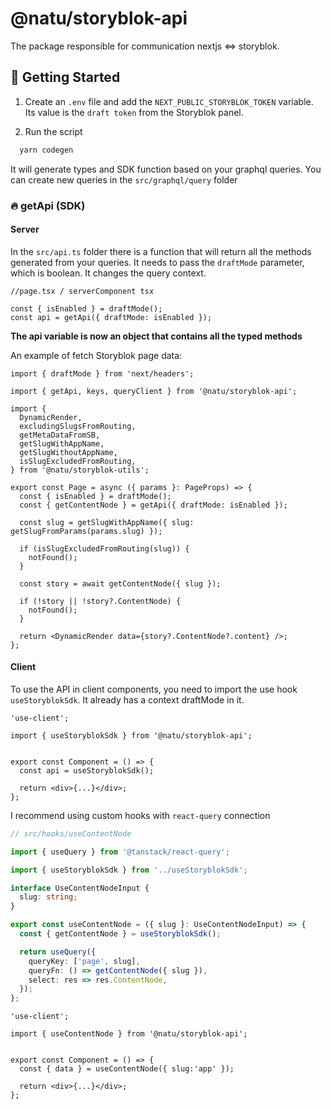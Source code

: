 # @natu/storyblok-api

The package responsible for communication nextjs <=> storyblok.

## 🎯 Getting Started

1. Create an `.env` file and add the `NEXT_PUBLIC_STORYBLOK_TOKEN` variable. Its value is the `draft token` from the Storyblok panel.

2. Run the script

```bash
  yarn codegen
```

It will generate types and SDK function based on your graphql queries. You can create new queries in the `src/graphql/query` folder

### 🔥 getApi (SDK)

#### Server

In the `src/api.ts` folder there is a function that will return all the methods generated from your queries. It needs to pass the `draftMode` parameter, which is boolean. It changes the query context.

```tsx
//page.tsx / serverComponent tsx

const { isEnabled } = draftMode();
const api = getApi({ draftMode: isEnabled });
```

**The api variable is now an object that contains all the typed methods**

An example of fetch Storyblok page data:

```tsx
import { draftMode } from 'next/headers';

import { getApi, keys, queryClient } from '@natu/storyblok-api';

import {
  DynamicRender,
  excludingSlugsFromRouting,
  getMetaDataFromSB,
  getSlugWithAppName,
  getSlugWithoutAppName,
  isSlugExcludedFromRouting,
} from '@natu/storyblok-utils';

export const Page = async ({ params }: PageProps) => {
  const { isEnabled } = draftMode();
  const { getContentNode } = getApi({ draftMode: isEnabled });

  const slug = getSlugWithAppName({ slug: getSlugFromParams(params.slug) });

  if (isSlugExcludedFromRouting(slug)) {
    notFound();
  }

  const story = await getContentNode({ slug });

  if (!story || !story?.ContentNode) {
    notFound();
  }

  return <DynamicRender data={story?.ContentNode?.content} />;
};
```

#### Client

To use the API in client components, you need to import the use hook `useStoryblokSdk`. It already has a context draftMode in it.

```tsx
'use-client';

import { useStoryblokSdk } from '@natu/storyblok-api';


export const Component = () => {
  const api = useStoryblokSdk();

  return <div>{...}</div>;
};
```

I recommend using custom hooks with `react-query` connection

```ts
// src/hooks/useContentNode

import { useQuery } from '@tanstack/react-query';

import { useStoryblokSdk } from '../useStoryblokSdk';

interface UseContentNodeInput {
  slug: string;
}

export const useContentNode = ({ slug }: UseContentNodeInput) => {
  const { getContentNode } = useStoryblokSdk();

  return useQuery({
    queryKey: ['page', slug],
    queryFn: () => getContentNode({ slug }),
    select: res => res.ContentNode,
  });
};
```

```tsx
'use-client';

import { useContentNode } from '@natu/storyblok-api';


export const Component = () => {
  const { data } = useContentNode({ slug:'app' });

  return <div>{...}</div>;
};
```
